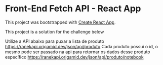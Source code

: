 # Front-End Fetch API - React App

This project was bootstrapped with [Create React App](https://github.com/facebook/create-react-app).

This project is a solution for the challenge below

Utilize a API abaixo para puxar a lista de produto
https://ranekapi.origamid.dev/json/api/produto
Cada produto possui o id, o mesmo pode ser passado na api para retornar os dados desse produto específico
https://ranekapi.origamid.dev/json/api/produto/notebook


